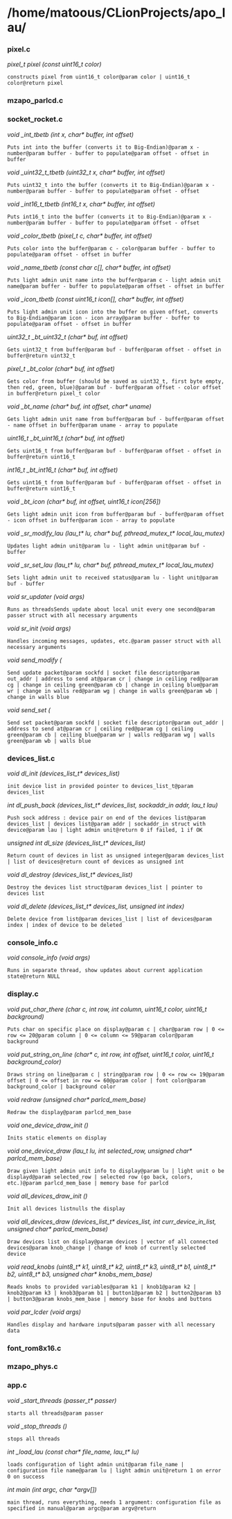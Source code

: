 # /home/matoous/CLionProjects/apo_lau/ #

### pixel.c ###

<i>pixel_t pixel (const uint16_t color)</i>

    constructs pixel from uint16_t color@param color | uint16_t color@return pixel
### mzapo_parlcd.c ###

### socket_rocket.c ###

<i>void _int_tbetb (int x, char* buffer, int offset)</i>

    Puts int into the buffer (converts it to Big-Endian)@param x - number@param buffer - buffer to populate@param offset - offset in buffer
<i>void _uint32_t_tbetb (uint32_t x, char* buffer, int offset)</i>

    Puts uint32_t into the buffer (converts it to Big-Endian)@param x - number@param buffer - buffer to populate@param offset - offset
<i>void _int16_t_tbetb (int16_t x, char* buffer, int offset)</i>

    Puts int16_t into the buffer (converts it to Big-Endian)@param x - number@param buffer - buffer to populate@param offset - offset
<i>void _color_tbetb (pixel_t c, char* buffer, int offset)</i>

    Puts color into the buffer@param c - color@param buffer - buffer to populate@param offset - offset in buffer
<i>void _name_tbetb (const char c[], char* buffer, int offset)</i>

    Puts light admin unit name into the buffer@param c - light admin unit name@param buffer - buffer to populate@param offset - offset in buffer
<i>void _icon_tbetb (const uint16_t icon[], char* buffer, int offset)</i>

    Puts light admin unit icon into the buffer on given offset, converts to Big-Endian@param icon - icon array@param buffer - buffer to populate@param offset - offset in buffer
<i>uint32_t _bt_uint32_t (char* buf, int offset)</i>

    Gets uint32_t from buffer@param buf - buffer@param offset - offset in buffer@return uint32_t
<i>pixel_t _bt_color (char* buf, int offset)</i>

    Gets color from buffer (should be saved as uint32_t, first byte empty, then red, green, blue)@param buf - buffer@param offset - color offset in buffer@return pixel_t color
<i>void _bt_name (char* buf, int offset, char* uname)</i>

    Gets light admin unit name from buffer@param buf - buffer@param offset - name offset in buffer@param uname - array to populate
<i>uint16_t _bt_uint16_t (char* buf, int offset)</i>

    Gets uint16_t from buffer@param buf - buffer@param offset - offset in buffer@return uint16_t
<i>int16_t _bt_int16_t (char* buf, int offset)</i>

    Gets uint16_t from buffer@param buf - buffer@param offset - offset in buffer@return uint16_t
<i>void _bt_icon (char* buf, int offset, uint16_t icon[256])</i>

    Gets light admin unit icon from buffer@param buf - buffer@param offset - icon offset in buffer@param icon - array to populate
<i>void _sr_modify_lau (lau_t* lu, char* buf, pthread_mutex_t* local_lau_mutex)</i>

    Updates light admin unit@param lu - light admin unit@param buf - buffer
<i>void _sr_set_lau (lau_t* lu, char* buf, pthread_mutex_t* local_lau_mutex)</i>

    Sets light admin unit to received status@param lu - light unit@param buf - buffer
<i>void *sr_updater (void* args)</i>

    Runs as threadsSends update about local unit every one second@param passer struct with all necessary arguments
<i>void *sr_init (void* args)</i>

    Handles incoming messages, updates, etc.@param passer struct with all necessary arguments
<i>void send_modify (</i>

    Send update packet@param sockfd | socket file descriptor@param out_addr | address to send at@param cr | change in ceiling red@param cg | change in ceiling green@param cb | change in ceiling blue@param wr | change in walls red@param wg | change in walls green@param wb | change in walls blue
<i>void send_set (</i>

    Send set packet@param sockfd | socket file descriptor@param out_addr | address to send at@param cr | ceiling red@param cg | ceiling green@param cb | ceiling blue@param wr | walls red@param wg | walls green@param wb | walls blue
### devices_list.c ###

<i>void dl_init (devices_list_t* devices_list)</i>

    init device list in provided pointer to devices_list_t@param devices_list
<i>int dl_push_back (devices_list_t* devices_list, sockaddr_in addr, lau_t lau)</i>

    Push sock address : device pair on end of the devices list@param devices_list | devices list@param addr | sockaddr_in struct with device@param lau | light admin unit@return 0 if failed, 1 if OK
<i>unsigned int dl_size (devices_list_t* devices_list)</i>

    Return count of devices in list as unsigned integer@param devices_list | list of devices@return count of devices as unsigned int
<i>void dl_destroy (devices_list_t* devices_list)</i>

    Destroy the devices list struct@param devices_list | pointer to devices list
<i>void dl_delete (devices_list_t* devices_list, unsigned int index)</i>

    Delete device from list@param devices_list | list of devices@param index | index of device to be deleted
### console_info.c ###

<i>void *console_info (void* args)</i>

    Runs in separate thread, show updates about current application state@return NULL
### display.c ###

<i>void put_char_there (char c, int row, int column, uint16_t color, uint16_t background)</i>

    Puts char on specific place on display@param c | char@param row | 0 <= row <= 20@param column | 0 <= column <= 59@param color@param background
<i>void put_string_on_line (char* c, int row, int offset, uint16_t color, uint16_t background_color)</i>

    Draws string on line@param c | string@param row | 0 <= row <= 19@param offset | 0 <= offset in row <= 60@param color | font color@param background_color | background color
<i>void redraw (unsigned char* parlcd_mem_base)</i>

    Redraw the display@param parlcd_mem_base
<i>void one_device_draw_init ()</i>

    Inits static elements on display
<i>void one_device_draw (lau_t lu, int selected_row, unsigned char* parlcd_mem_base)</i>

    Draw given light admin unit info to display@param lu | light unit o be displayd@param selected_row | selected row (go back, colors, etc.)@param parlcd_mem_base | memory base for parlcd
<i>void all_devices_draw_init ()</i>

    Init all devices listnulls the display
<i>void all_devices_draw (devices_list_t* devices_list, int curr_device_in_list, unsigned char* parlcd_mem_base)</i>

    Draw devices list on display@param devices | vector of all connected devices@param knob_change | change of knob of currently selected device
<i>void read_knobs (uint8_t* k1, uint8_t* k2, uint8_t* k3, uint8_t* b1, uint8_t* b2, uint8_t* b3, unsigned char* knobs_mem_base)</i>

    Reads knobs to provided variables@param k1 | knob1@param k2 | knob2@param k3 | knob3@param b1 | button1@param b2 | button2@param b3 | button3@param knobs_mem_base | memory base for knobs and buttons
<i>void *par_lcder (void* args)</i>

    Handles display and hardware inputs@param passer with all necessary data
### font_rom8x16.c ###

### mzapo_phys.c ###

### app.c ###

<i>void _start_threads (passer_t* passer)</i>

    starts all threads@param passer
<i>void _stop_threads ()</i>

    stops all threads
<i>int _load_lau (const char* file_name, lau_t* lu)</i>

    loads configuration of light admin unit@param file_name | configuration file name@param lu | light admin unit@return 1 on error 0 on success
<i>int main (int argc, char *argv[])</i>

    main thread, runs everything, needs 1 argument: configuration file as specified in manual@param argc@param argv@return
